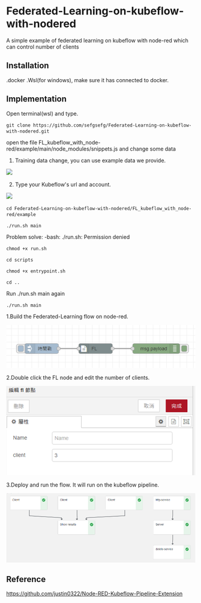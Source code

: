 # Federated-Learning-on-kubeflow-with-nodered
A simple example of federated learning on kubeflow with node-red which can control number of clients

## Installation
.docker
.Wsl(for windows), make sure it has connected to docker.

## Implementation
Open terminal(wsl) and type.
```
git clone https://github.com/sefgsefg/Federated-Learning-on-kubeflow-with-nodered.git
```
open the file FL_kubeflow_with_node-red/example/main/node_modules/snippets.js and change some data
1. Training data change, you can use example data we provide.

![](https://github.com/sefgsefg/manifests/blob/master/contrib/Node-red/Node-red/Horizontal-Federated-Learning/FL_kubeflow_with_node-red/data_select.png)

2. Type your Kubeflow's url and account.

![](https://github.com/sefgsefg/manifests/blob/master/contrib/Node-red/Node-red/Horizontal-Federated-Learning/FL_kubeflow_with_node-red/account.png)

```
cd Federated-Learning-on-kubeflow-with-nodered/FL_kubeflow_with_node-red/example
```

```
./run.sh main
```

Problem solve: -bash: ./run.sh: Permission denied
```
chmod +x run.sh
```

```
cd scripts
```

```
chmod +x entrypoint.sh
```

```
cd ..
```
Run ./run.sh main again
```
./run.sh main
```



1.Build the Federated-Learning flow on node-red.

![](https://github.com/sefgsefg/Federated-Learning-on-kubeflow-with-nodered/blob/main/FL_kubeflow_with_node-red/build_flow.png)

2.Double click the FL node and edit the number of clients.

![](https://github.com/sefgsefg/Federated-Learning-on-kubeflow-with-nodered/blob/main/FL_kubeflow_with_node-red/edit_node.png)

3.Deploy and run the flow. It will run on the kubeflow pipeline.

![](https://github.com/sefgsefg/Federated-Learning-on-kubeflow-with-nodered/blob/main/FL_kubeflow_with_node-red/FL_pipeline.png)

## Reference
https://github.com/justin0322/Node-RED-Kubeflow-Pipeline-Extension

